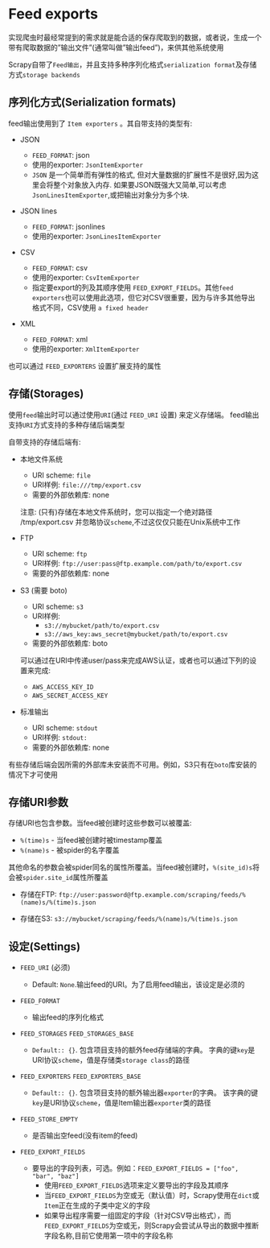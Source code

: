 # Feed exports

实现爬虫时最经常提到的需求就是能合适的保存爬取到的数据，或者说，生成一个带有爬取数据的”输出文件”(通常叫做”输出feed”)，来供其他系统使用

Scrapy自带了`Feed输出`，并且支持多种序列化格式`serialization format`及存储方式`storage backends`

## 序列化方式(Serialization formats)

feed输出使用到了 `Item exporters` 。其自带支持的类型有:

* JSON
  * `FEED_FORMAT`: json
  * 使用的exporter: `JsonItemExporter`
  * `JSON` 是一个简单而有弹性的格式, 但对大量数据的扩展性不是很好,因为这里会将整个对象放入内存. 如果要JSON既强大又简单,可以考虑 `JsonLinesItemExporter`,或把输出对象分为多个块.

* JSON lines
  * `FEED_FORMAT`: jsonlines
  * 使用的exporter: `JsonLinesItemExporter`

* CSV
  * `FEED_FORMAT`: csv
  * 使用的exporter: `CsvItemExporter`
  * 指定要export的列及其顺序使用 `FEED_EXPORT_FIELDS`。其他`feed exporters`也可以使用此选项，但它对CSV很重要，因为与许多其他导出格式不同，CSV使用 `a fixed header`

* XML
  * `FEED_FORMAT`: xml
  * 使用的exporter: `XmlItemExporter`

也可以通过 `FEED_EXPORTERS` 设置扩展支持的属性

## 存储(Storages)

使用`feed`输出时可以通过使用`URI`(通过 `FEED_URI` 设置) 来定义存储端。 feed输出支持`URI`方式支持的多种存储后端类型

自带支持的存储后端有:

* 本地文件系统
  * URI scheme: `file`
  * URI样例: `file:///tmp/export.csv`
  * 需要的外部依赖库: none

  注意: (只有)存储在本地文件系统时，您可以指定一个绝对路径 /tmp/export.csv 并忽略协议`scheme`,不过这仅仅只能在Unix系统中工作

* FTP
  * URI scheme: `ftp`
  * URI样例: `ftp://user:pass@ftp.example.com/path/to/export.csv`
  * 需要的外部依赖库: none

* S3 (需要 boto)
  * URI scheme: `s3`
  * URI样例:
    * `s3://mybucket/path/to/export.csv`
    * `s3://aws_key:aws_secret@mybucket/path/to/export.csv`
  * 需要的外部依赖库: boto

  可以通过在URI中传递user/pass来完成AWS认证，或者也可以通过下列的设置来完成:

  * `AWS_ACCESS_KEY_ID`
  * `AWS_SECRET_ACCESS_KEY`

* 标准输出
  * URI scheme: `stdout`
  * URI样例: `stdout:`
  * 需要的外部依赖库: none

有些存储后端会因所需的外部库未安装而不可用。例如，S3只有在`boto`库安装的情况下才可使用

## 存储URI参数

存储URI也包含参数。当feed被创建时这些参数可以被覆盖:

* `%(time)s` - 当feed被创建时被timestamp覆盖
* `%(name)s` - 被spider的名字覆盖

其他命名的参数会被spider同名的属性所覆盖。当feed被创建时，`%(site_id)s`将会被`spider.site_id`属性所覆盖

* 存储在FTP: `ftp://user:password@ftp.example.com/scraping/feeds/%(name)s/%(time)s.json`

* 存储在S3: `s3://mybucket/scraping/feeds/%(name)s/%(time)s.json`

## 设定(Settings)

* `FEED_URI` (必须)
  * Default: `None`.输出feed的URI。为了启用feed输出，该设定是必须的

* `FEED_FORMAT`
  * 输出feed的序列化格式

* `FEED_STORAGES` `FEED_STORAGES_BASE`
  * `Default:: {}`. 包含项目支持的额外feed存储端的字典。 字典的键`key`是URI协议`scheme`，值是存储类`storage class`的路径

* `FEED_EXPORTERS` `FEED_EXPORTERS_BASE`
  * `Default:: {}`. 包含项目支持的额外输出器`exporter`的字典。 该字典的键`key`是URI协议`scheme`，值是Item输出器`exporter`类的路径

* `FEED_STORE_EMPTY`
  * 是否输出空feed(没有item的feed)

* `FEED_EXPORT_FIELDS`
  * 要导出的字段列表，可选。例如：`FEED_EXPORT_FIELDS = ["foo", "bar", "baz"]`
    * 使用`FEED_EXPORT_FIELDS`选项来定义要导出的字段及其顺序
    * 当`FEED_EXPORT_FIELDS`为空或无（默认值）时，Scrapy使用在`dict`或`Item`正在生成的子类中定义的字段
    * 如果导出程序需要一组固定的字段（针对CSV导出格式），而`FEED_EXPORT_FIELDS`为空或无，则Scrapy会尝试从导出的​​数据中推断字段名称,目前它使用第一项中的字段名称
